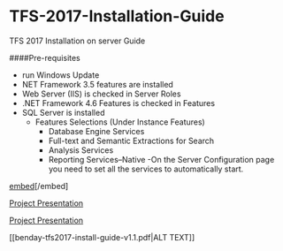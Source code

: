 # TFS-2017-Installation-Guide
TFS 2017 Installation on server Guide 

####Pre-requisites 
- run Windows Update
- NET Framework 3.5 features are installed
- Web Server (IIS) is checked in Server Roles
- .NET Framework 4.6 Features is checked in Features
- SQL Server is installed
    - Features Selections (Under Instance Features)
      - Database Engine Services
      - Full-text and Semantic Extractions for Search
      - Analysis Services
      - Reporting Services–Native
    -On the Server Configuration page you need to set all the services to automatically start.


[embed](benday-tfs2017-install-guide-v1.1.pdf)[/embed]

[Project Presentation](benday-tfs2017-install-guide-v1.1.pdf "Project Presentation PDF")

[Project Presentation](benday-tfs2017-install-guide-v1.1.pdf)

[[benday-tfs2017-install-guide-v1.1.pdf|ALT TEXT]]
